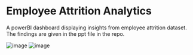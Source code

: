 # Employee Attrition Analytics
A powerBI dashboard displaying insights from employee attrition dataset. The findings are given in the ppt file in the repo.

![image](https://user-images.githubusercontent.com/124843017/236798164-80aaabd8-5b62-458a-92cb-f8686ac9bdc4.png)
![image](https://user-images.githubusercontent.com/124843017/236798258-44b90d47-9ed0-41aa-8fe8-50a547ae988d.png)
